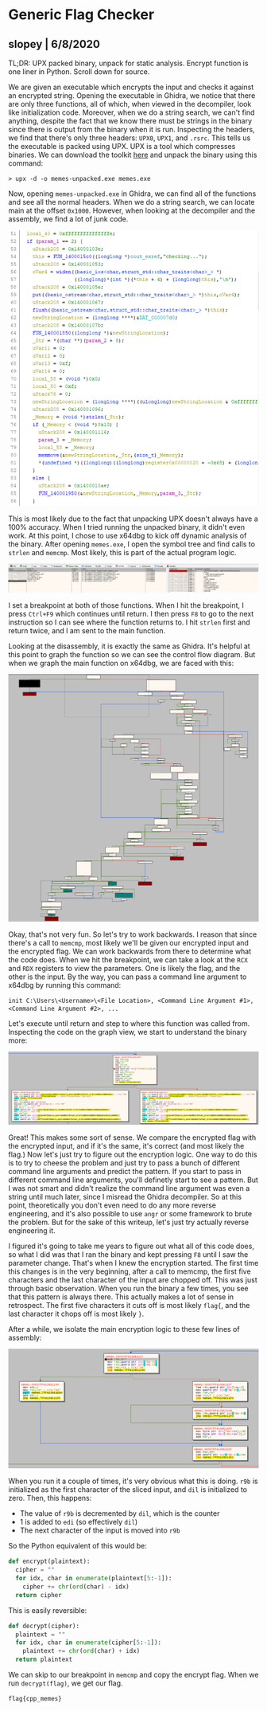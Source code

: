 # Generic Flag Checker
## slopey | 6/8/2020

TL;DR: UPX packed binary, unpack for static analysis. Encrypt function is one liner in Python. Scroll down for source.

We are given an executable which encrypts the input and checks it against an encrypted string. Opening the executable in Ghidra, we notice that there are only three functions, all of which, when viewed in the decompiler, look like initialization code. Moreover, when we do a string search, we can't find anything, despite the fact that we know there must be strings in the binary since there is output from the binary when it is run. Inspecting the headers, we find that there's only three headers: `UPX0`, `UPX1`, and `.rsrc`. This tells us the executable is packed using UPX. UPX is a tool which compresses binaries. We can download the toolkit [here](https://github.com/upx/upx/releases/tag/v3.96) and unpack the binary using this command:
```
> upx -d -o memes-unpacked.exe memes.exe
```
Now, opening `memes-unpacked.exe` in Ghidra, we can find all of the functions and see all the normal headers. When we do a string search, we can locate main at the offset `0x1000`. However, when looking at the decompiler and the assembly, we find a lot of junk code.

![Ghidra Decompiler](ghidra2.PNG)

This is most likely due to the fact that unpacking UPX doesn't always have a 100% accuracy. When I tried running the unpacked binary, it didn't even work. At this point, I chose to use x64dbg to kick off dynamic analysis of the binary. After opening `memes.exe`, I open the symbol tree and find calls to `strlen` and `memcmp`. Most likely, this is part of the actual program logic.

![x64dbg symbol tree](x64dbg1.PNG)

I set a breakpoint at both of those functions. When I hit the breakpoint, I press `Ctrl+F9` which continues until return. I then press `F8` to go to the next instruction so I can see where the function returns to. I hit `strlen` first and return twice, and I am sent to the main function.

Looking at the disassembly, it is exactly the same as Ghidra. It's helpful at this point to graph the function so we can see the control flow diagram. But when we graph the main function on x64dbg, we are faced with this:

![x64dbg graph view](x64dbg2.PNG)

Okay, that's not very fun. So let's try to work backwards. I reason that since there's a call to `memcmp`, most likely we'll be given our encrypted input and the encrypted flag. We can work backwards from there to determine what the code does. When we hit the breakpoint, we can take a look at the `RCX` and `RDX` registers to view the parameters. One is likely the flag, and the other is the input. By the way, you can pass a command line argument to x64dbg by running this command:

```
init C:\Users\<Username>\<File Location>, <Command Line Argument #1>, <Command Line Argument #2>, ...
```
Let's execute until return and step to where this function was called from. Inspecting the code on the graph view, we start to understand the binary more:

![x64dbg graph view 2](x64dbg3.PNG)

Great! This makes some sort of sense. We compare the encrypted flag with the encrypted input, and if it's the same, it's correct (and most likely the flag.) Now let's just try to figure out the encryption logic. One way to do this is to try to cheese the problem and just try to pass a bunch of different command line arguments and predict the pattern. If you start to pass in different command line arguments, you'll definetly start to see a pattern. But I was not smart and didn't realize the command line argument was even a string until much later, since I misread the Ghidra decompiler. So at this point, theoretically you don't even need to do any more reverse engineering, and it's also possible to use `angr` or some framework to brute the problem. But for the sake of this writeup, let's just try actually reverse engineering it.

I figured it's going to take me years to figure out what all of this code does, so what I did was that I ran the binary and kept pressing `F8` until I saw the parameter change. That's when I knew the encryption started. The first time this changes is in the very beginning, after a call to memcmp, the first five characters and the last character of the input are chopped off. This was just through basic observation. When you run the binary a few times, you see that this pattern is always there. This actually makes a lot of sense in retrospect. The first five characters it cuts off is most likely `flag{`, and the last character it chops off is most likely `}`. 

After a while, we isolate the main encryption logic to these few lines of assembly:

![x64dbg graph view 3](x64dbg4.PNG)

When you run it a couple of times, it's very obvious what this is doing. `r9b` is initialized as the first character of the sliced input, and `dil` is initialized to zero. Then, this happens:
- The value of `r9b` is decremented by `dil`, which is the counter
- 1 is added to `edi` (so effectively `dil`)
- The next character of the input is moved into `r9b`

So the Python equivalent of this would be:
```python
def encrypt(plaintext):
  cipher = ""
  for idx, char in enumerate(plaintext[5:-1]):
    cipher += chr(ord(char) - idx)
  return cipher
```
This is easily reversible:
```python
def decrypt(cipher):
  plaintext = ""
  for idx, char in enumerate(cipher[5:-1]):
    plaintext += chr(ord(char) + idx)
  return plaintext
```
We can skip to our breakpoint in `memcmp` and copy the encrypt flag. When we run `decrypt(flag)`, we get our flag.
```
flag{cpp_memes}
```

